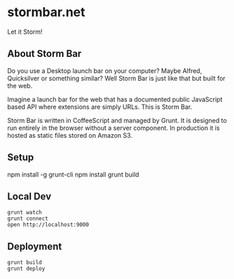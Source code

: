 stormbar.net
============

Let it Storm!

About Storm Bar
---------------

Do you use a Desktop launch bar on your computer? Maybe Alfred, Quicksilver or something similar? Well Storm Bar is just like that but built for the web.

Imagine a launch bar for the web that has a documented public JavaScript based API where extensions are simply URLs. This is Storm Bar.

Storm Bar is written in CoffeeScript and managed by Grunt. It is designed to run entirely in the browser without a server component. In production it is hosted as static files stored on Amazon S3.


Setup
-----

  npm install -g grunt-cli
  npm install
  grunt build


Local Dev
---------

    grunt watch
    grunt connect
    open http://localhost:9000


Deployment
----------

    grunt build
    grunt deploy